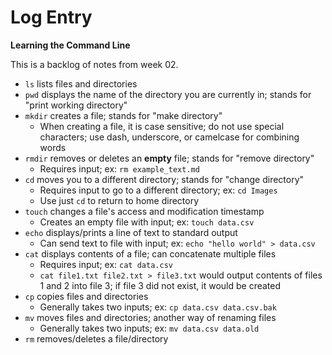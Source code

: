 # Log Entry

**Learning the Command Line**

This is a backlog of notes from week 02.

* `ls` lists files and directories
* `pwd` displays the name of the directory you are currently in; stands for "print working directory"
* `mkdir` creates a file; stands for "make directory"
  *  When creating a file, it is case sensitive; do not use special characters; use dash, underscore, or camelcase for combining words 
* `rmdir` removes or deletes an **empty** file; stands for "remove directory"
  * Requires input; ex: `rm example_text.md`
* `cd` moves you to a different directory; stands for "change directory"
  * Requires input to go to a different directory; ex: `cd Images`
  * Use just `cd` to return to home directory
* `touch` changes a file's access and modification timestamp
  * Creates an empty file with input; ex: `touch data.csv`
* `echo` displays/prints a line of text to standard output
  * Can send text to file with input; ex: `echo "hello world" > data.csv`
* `cat` displays contents of a file; can concatenate multiple files
  * Requires input; ex: `cat data.csv`
  * `cat file1.txt file2.txt > file3.txt` would output contents of files 1 and 2 into file 3; if file 3 did not exist, it would be created
* `cp` copies files and directories
  * Generally takes two inputs; ex: `cp data.csv data.csv.bak`
* `mv` moves files and directories; another way of renaming files
  * Generally takes two inputs; ex: `mv data.csv data.old`
* `rm` removes/deletes a file/directory
